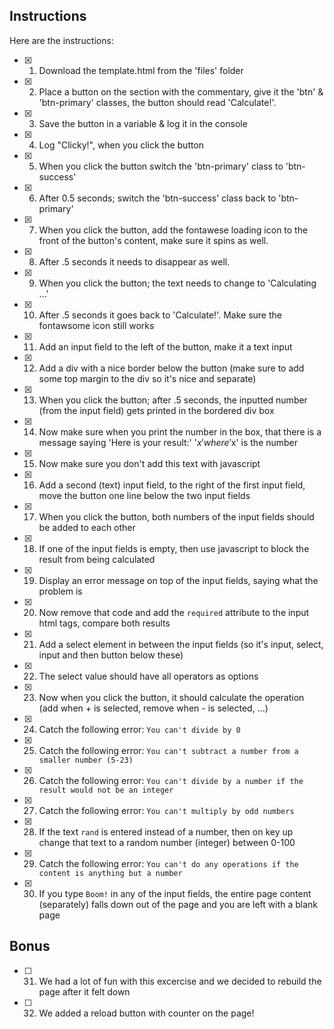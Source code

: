 ## Instructions

Here are the instructions:

- [x] 1. Download the template.html from the 'files' folder
- [x] 2. Place a button on the section with the commentary, give it the 'btn' & 'btn-primary' classes, the button should read 'Calculate!'.
- [x] 3. Save the button in a variable & log it in the console
- [x] 4. Log "Clicky!", when you click the button
- [x] 5. When you click the button switch the 'btn-primary' class to 'btn-success'
- [x] 6. After 0.5 seconds; switch the 'btn-success' class back to 'btn-primary'
- [x] 7. When you click the button, add the fontawese loading icon to the front of the button's content, make sure it spins as well.
- [x] 8. After .5 seconds it needs to disappear as well.
- [x] 9. When you click the button; the text needs to change to 'Calculating ...'
- [x] 10. After .5 seconds it goes back to 'Calculate!'. Make sure the fontawsome icon still works
- [x] 11. Add an input field to the left of the button, make it a text input
- [x] 12. Add a div with a nice border below the button (make sure to add some top margin to the div so it's nice and separate)
- [x] 13. When you click the button; after .5 seconds, the inputted number (from the input field) gets printed in the bordered div box
- [x] 14. Now make sure when you print the number in the box, that there is a message saying 'Here is your result:' '$x' where '$x' is the number
- [x] 15. Now make sure you don't add this text with javascript
- [x] 16. Add a second (text) input field, to the right of the first input field, move the button one line below the two input fields
- [x] 17. When you click the button, both numbers of the input fields should be added to each other
- [x] 18. If one of the input fields is empty, then use javascript to block the result from being calculated
- [x] 19. Display an error message on top of the input fields, saying what the problem is
- [x] 20. Now remove that code and add the `required` attribute to the input html tags, compare both results
- [x] 21. Add a select element in between the input fields (so it's input, select, input and then button below these)
- [x] 22. The select value should have all operators as options
- [x] 23. Now when you click the button, it should calculate the operation (add when + is selected, remove when - is selected, ...)
- [x] 24. Catch the following error: `You can't divide by 0`
- [x] 25. Catch the following error: `You can't subtract a number from a smaller number (5-23)`
- [x] 26. Catch the following error: `You can't divide by a number if the result would not be an integer`
- [x] 27. Catch the following error: `You can't multiply by odd numbers`
- [x] 28. If the text `rand` is entered instead of a number, then on key up change that text to a random number (integer) between 0-100
- [x] 29. Catch the following error: `You can't do any operations if the content is anything but a number`
- [x] 30. If you type `Boom!` in any of the input fields, the entire page content (separately) falls down out of the page and you are left with a blank page

## Bonus

- [ ] 31. We had a lot of fun with this excercise and we decided to rebuild the page after it felt down
- [ ] 32. We added a reload button with counter on the page!
